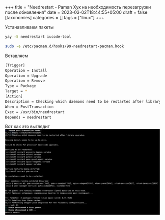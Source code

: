 +++
title = "Needrestart - Paman Хук на необходимость перезагрузки после обновления"
date = 2023-03-02T18:44:55+05:00
draft = false
[taxonomies]
categories = []
tags = ["linux"]
+++

Устанавливаем пакеты
```bash
yay -S needrestart iucode-tool
```
```bash
sudo -e /etc/pacman.d/hooks/99-needrestart-pacman.hook
```
Вставляем
```sh
[Trigger]
Operation = Install
Operation = Upgrade
Operation = Remove
Type = Package
Target = *
[Action]
Description = Checking which daemons need to be restarted after library upgrades.
When = PostTransaction
Exec = /usr/bin/needrestart
Depends = needrestart
```

Вот как это выглядит
![](/images/needrestart/1669990137.png)

